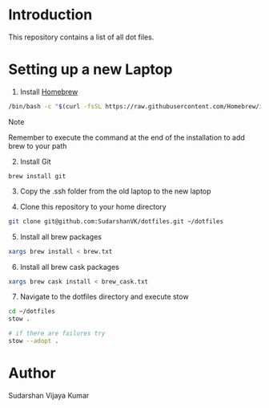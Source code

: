# Introduction

This repository contains a list of all dot files.

# Setting up a new Laptop

1. Install [Homebrew](https://brew.sh/)
``` bash
/bin/bash -c "$(curl -fsSL https://raw.githubusercontent.com/Homebrew/install/HEAD/install.sh)"
```
> [!NOTE]
> Remember to execute the command at the end of the installation to add brew to your path

2. Install Git
``` brew
brew install git
```
3. Copy the .ssh folder from the old laptop to the new laptop

4. Clone this repository to your home directory
```bash
git clone git@github.com:SudarshanVK/dotfiles.git ~/dotfiles
```

5. Install all brew packages
```bash
xargs brew install < brew.txt
```

6. Install all brew cask packages
``` bash
xargs brew cask install < brew_cask.txt
```

7. Navigate to the dotfiles directory and execute stow
``` bash
cd ~/dotfiles
stow .

# if there are failures try
stow --adopt .
```

# Author

Sudarshan Vijaya Kumar
